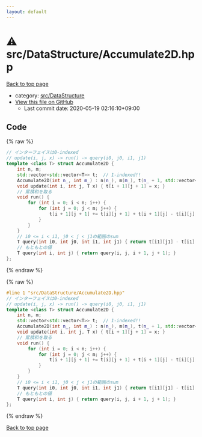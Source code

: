 ```yaml
---
layout: default
---
```


<!-- mathjax config similar to math.stackexchange -->
<script type="text/javascript" async
  src="https://cdnjs.cloudflare.com/ajax/libs/mathjax/2.7.5/MathJax.js?config=TeX-MML-AM_CHTML">
</script>
<script type="text/x-mathjax-config">
  MathJax.Hub.Config({
    TeX: { equationNumbers: { autoNumber: "AMS" }},
    tex2jax: {
      inlineMath: [ ['$','$'] ],
      processEscapes: true
    },
    "HTML-CSS": { matchFontHeight: false },
    displayAlign: "left",
    displayIndent: "2em"
  });
</script>

<script type="text/javascript" src="https://cdnjs.cloudflare.com/ajax/libs/jquery/3.4.1/jquery.min.js"></script>
<script src="https://cdn.jsdelivr.net/npm/jquery-balloon-js@1.1.2/jquery.balloon.min.js" integrity="sha256-ZEYs9VrgAeNuPvs15E39OsyOJaIkXEEt10fzxJ20+2I=" crossorigin="anonymous"></script>
<script type="text/javascript" src="../../../assets/js/copy-button.js"></script>
<link rel="stylesheet" href="../../../assets/css/copy-button.css" />


# :warning: src/DataStructure/Accumulate2D.hpp

<a href="../../../index.html">Back to top page</a>

* category: <a href="../../../index.html#e73c6b5872115ad0f2896f8e8476ef39">src/DataStructure</a>
* <a href="{{ site.github.repository_url }}/blob/master/src/DataStructure/Accumulate2D.hpp">View this file on GitHub</a>
    - Last commit date: 2020-05-19 02:16:10+09:00




## Code

<a id="unbundled"></a>
{% raw %}
```cpp
// インターフェイスは0-indexed
// update(i, j, x) -> run() -> query(i0, j0, i1, j1)
template <class T> struct Accumulate2D {
    int n, m;
    std::vector<std::vector<T>> t;  // 1-indexed!!
    Accumulate2D(int n_, int m_) : n(n_), m(m_), t(n_ + 1, std::vector<T>(m_ + 1)) {}
    void update(int i, int j, T x) { t[i + 1][j + 1] = x; }
    // 累積和を取る
    void run() {
        for (int i = 0; i < n; i++) {
            for (int j = 0; j < m; j++) {
                t[i + 1][j + 1] += t[i][j + 1] + t[i + 1][j] - t[i][j];
            }
        }
    }
    // i0 <= i < i1, j0 < j < j1の範囲のsum
    T query(int i0, int j0, int i1, int j1) { return t[i1][j1] - t[i1][j0] - t[i0][j1] + t[i0][j0]; }
    // もともとの値
    T query(int i, int j) { return query(i, j, i + 1, j + 1); }
};

```
{% endraw %}

<a id="bundled"></a>
{% raw %}
```cpp
#line 1 "src/DataStructure/Accumulate2D.hpp"
// インターフェイスは0-indexed
// update(i, j, x) -> run() -> query(i0, j0, i1, j1)
template <class T> struct Accumulate2D {
    int n, m;
    std::vector<std::vector<T>> t;  // 1-indexed!!
    Accumulate2D(int n_, int m_) : n(n_), m(m_), t(n_ + 1, std::vector<T>(m_ + 1)) {}
    void update(int i, int j, T x) { t[i + 1][j + 1] = x; }
    // 累積和を取る
    void run() {
        for (int i = 0; i < n; i++) {
            for (int j = 0; j < m; j++) {
                t[i + 1][j + 1] += t[i][j + 1] + t[i + 1][j] - t[i][j];
            }
        }
    }
    // i0 <= i < i1, j0 < j < j1の範囲のsum
    T query(int i0, int j0, int i1, int j1) { return t[i1][j1] - t[i1][j0] - t[i0][j1] + t[i0][j0]; }
    // もともとの値
    T query(int i, int j) { return query(i, j, i + 1, j + 1); }
};

```
{% endraw %}

<a href="../../../index.html">Back to top page</a>

